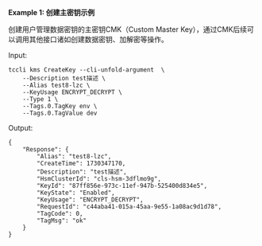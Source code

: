 **Example 1: 创建主密钥示例**

创建用户管理数据密钥的主密钥CMK（Custom Master Key），通过CMK后续可以调用其他接口诸如创建数据密钥、加解密等操作。

Input: 

```
tccli kms CreateKey --cli-unfold-argument  \
    --Description test描述 \
    --Alias test8-lzc \
    --KeyUsage ENCRYPT_DECRYPT \
    --Type 1 \
    --Tags.0.TagKey env \
    --Tags.0.TagValue dev
```

Output: 
```
{
    "Response": {
        "Alias": "test8-lzc",
        "CreateTime": 1730347170,
        "Description": "test描述",
        "HsmClusterId": "cls-hsm-3dflmo9g",
        "KeyId": "87ff856e-973c-11ef-947b-525400d834e5",
        "KeyState": "Enabled",
        "KeyUsage": "ENCRYPT_DECRYPT",
        "RequestId": "c44aba41-015a-45aa-9e55-1a08ac9d1d78",
        "TagCode": 0,
        "TagMsg": "ok"
    }
}
```

